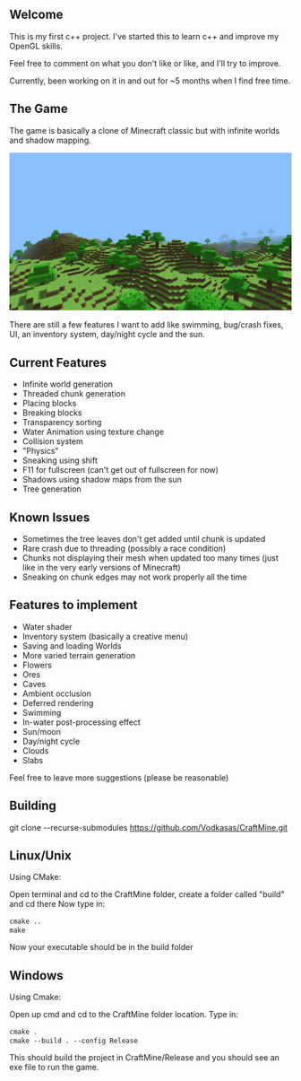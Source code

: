 ## Welcome
This is my first c++ project. I've started this to learn c++ and improve my
OpenGL skills.

Feel free to comment on what you don't like or like, and I'll try to improve.

Currently, been working on it in and out for ~5 months when I find free time.

## The Game
The game is basically a clone of Minecraft classic but with infinite worlds and
shadow mapping. 

![screenshot.png](screenshot.png)

There are still a few features I want to add like swimming, bug/crash fixes, UI,
an inventory system, day/night cycle and the sun.

## Current Features

- Infinite world generation
- Threaded chunk generation
- Placing blocks
- Breaking blocks
- Transparency sorting
- Water Animation using texture change
- Collision system
- "Physics"
- Sneaking using shift
- F11 for fullscreen (can't get out of fullscreen for now)
- Shadows using shadow maps from the sun
- Tree generation

## Known Issues

- Sometimes the tree leaves don't get added until chunk is updated
- Rare crash due to threading (possibly a race condition)
- Chunks not displaying their mesh when updated too many times (just like in the very early versions of Minecraft)
- Sneaking on chunk edges may not work properly all the time

## Features to implement

- Water shader
- Inventory system (basically a creative menu)
- Saving and loading Worlds
- More varied terrain generation
- Flowers
- Ores
- Caves
- Ambient occlusion
- Deferred rendering
- Swimming
- In-water post-processing effect
- Sun/moon
- Day/night cycle
- Clouds
- Slabs

Feel free to leave more suggestions (please be reasonable)

## Building

git clone --recurse-submodules https://github.com/Vodkasas/CraftMine.git

## Linux/Unix

Using CMake:

Open terminal and cd to the CraftMine folder, create a folder called "build" and cd there
Now type in:

    cmake ..
    make

Now your executable should be in the build folder

## Windows

Using Cmake:

Open up cmd and cd to the CraftMine folder location.
Type in:

    cmake .
    cmake --build . --config Release

This should build the project in CraftMine/Release and you should see an exe file to run the game.




